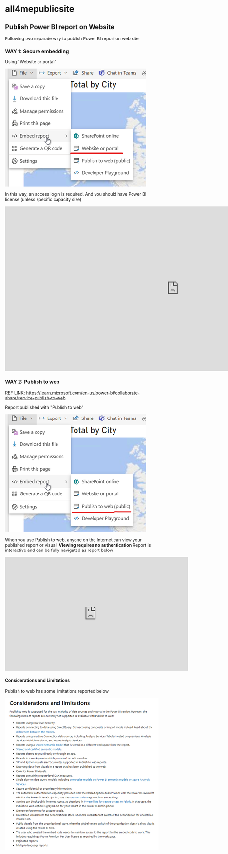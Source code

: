 # all4mepublicsite

## Publish Power BI report on Website

Following two separate way to publish Power BI report on web site

### WAY 1: Secure embedding

Using  "Website or portal"

![](assets/20240830_113659_image.png)

In this way, an access login is required. And you should have Power BI license (unless specific capacity size)

<iframe title="AdventureWorks_Report" width="1140" height="541.25" src="https://app.powerbi.com/reportEmbed?reportId=a024583e-0c11-43b4-a8ba-799b6d36ee3a&autoAuth=true&ctid=e301c34d-8dfc-445f-b32f-9ce102596439" frameborder="0" allowFullScreen="true"></iframe>

### WAY 2: Publish to web

REF LINK: https://learn.microsoft.com/en-us/power-bi/collaborate-share/service-publish-to-web

Report published with "Publish to web"


![](assets/20240830_114059_image.png)

When you use Publish to web, anyone on the Internet can view your published report or visual. 
**Viewing requires no authentication**
Report is interactive and can be fully navigated as report below


<iframe title="AdventureWorks_Report" width="600" height="373.5" src="https://app.powerbi.com/view?r=eyJrIjoiNDY0NGQ1MTctM2M5NC00NWFhLThkODctN2EzNWJiOGRlMjEyIiwidCI6ImUzMDFjMzRkLThkZmMtNDQ1Zi1iMzJmLTljZTEwMjU5NjQzOSIsImMiOjZ9" frameborder="0" allowFullScreen="true"></iframe>

#### Considerations and Limitations

Publish to web has some limitations reported below

![](assets/20240830_112926_image.png)
